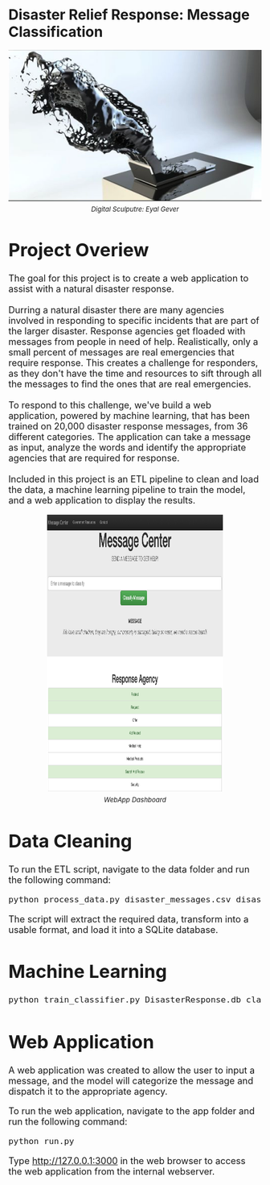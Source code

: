 # Disaster Relief Response: Message Classification

<font size='4'>

<center>

<p align="center">
    <img src="images/eyalgever.png" width="725" height="300">
    <br>
    <font size='2'><em>Digital Sculputre: Eyal Gever</em></font>
</p>

</center>


# Project Overiew
The goal for this project is to create a web application to assist with a natural disaster response.<br>
<br>
Durring a natural disaster there are many agencies involved in responding to specific incidents that are part of the larger disaster.  Response agencies get floaded with messages from people in need of help.  Realistically, only a small percent of messages are real emergencies that require response.  This creates a challenge for responders, as they don't have the time and resources to sift through all the messages to find the ones that are real emergencies.<br>
<br>
To respond to this challenge, we've build a web application, powered by machine learning, that has been trained on 20,000 disaster response messages, from 36 different categories.  The application can take a message as input, analyze the words and identify the appropriate agencies that are required for response.<br>
<br>
Included in this project is an ETL pipeline to clean and load the data, a machine learning pipeline to train the model, and a web application to display the results.<br>
<center>

<p align="center">
    <img src="images/message_response.png" width="350" height="550">
    <br>
    <font size='2'><em>WebApp Dashboard</em></font>
</p>

</center>


# Data Cleaning


 To run the ETL script, navigate to the data folder and run the following command:
```bash
python process_data.py disaster_messages.csv disaster_categories.csv disaster_response.db
```
The script will extract the required data, transform into a usable format, and load it into a SQLite database.

# Machine Learning

```bash
python train_classifier.py DisasterResponse.db classifier.pkl
```

# Web Application
A web application was created to allow the user to input a message, and the model will categorize the message and dispatch it to the appropriate agency.

To run the web application, navigate to the app folder and run the following command:
```bash
python run.py
```
Type http://127.0.0.1:3000 in the web browser to access the web application from the internal webserver.

</font>